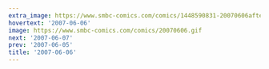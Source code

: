```yaml
---
extra_image: https://www.smbc-comics.com/comics/1448590831-20070606after.png
hovertext: '2007-06-06'
image: https://www.smbc-comics.com/comics/20070606.gif
next: '2007-06-07'
prev: '2007-06-05'
title: '2007-06-06'
---
```


